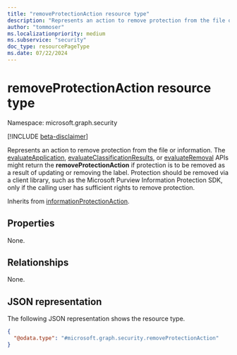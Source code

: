 ```yaml
---
title: "removeProtectionAction resource type"
description: "Represents an action to remove protection from the file or information."
author: "tommoser"
ms.localizationpriority: medium
ms.subservice: "security"
doc_type: resourcePageType
ms.date: 07/22/2024
---
```


# removeProtectionAction resource type

Namespace: microsoft.graph.security

[!INCLUDE [beta-disclaimer](../../includes/beta-disclaimer.md)]

Represents an action to remove protection from the file or information. The [evaluateApplication](../api/security-sensitivitylabel-evaluateapplication.md), [evaluateClassificationResults](../api/security-sensitivitylabel-evaluateclassificationresults.md), or [evaluateRemoval](../api/security-sensitivitylabel-evaluateremoval.md) APIs might return the **removeProtectionAction** if protection is to be removed as a result of updating or removing the label. Protection should be removed via a client library, such as the Microsoft Purview Information Protection SDK, only if the calling user has sufficient rights to remove protection.

Inherits from [informationProtectionAction](../resources/security-informationprotectionaction.md).

## Properties
None.
## Relationships
None.

## JSON representation
The following JSON representation shows the resource type.
<!-- {
  "blockType": "resource",
  "@odata.type": "microsoft.graph.security.removeProtectionAction"
}
-->
``` json
{
  "@odata.type": "#microsoft.graph.security.removeProtectionAction"
}
```

